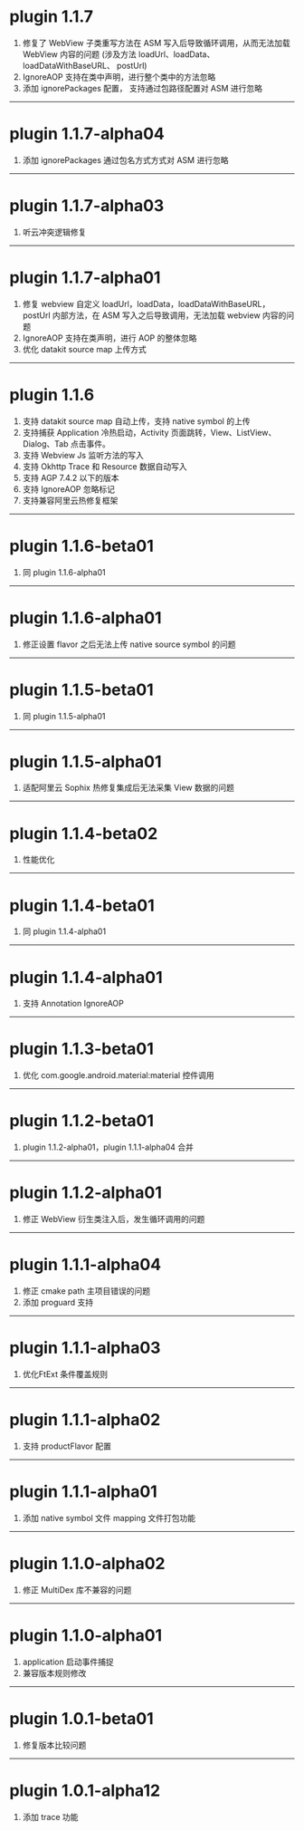 # plugin 1.1.7
1. 修复了 WebView 子类重写方法在 ASM 写入后导致循环调用，从而无法加载 WebView 内容的问题
   (涉及方法 loadUrl、loadData、loadDataWithBaseURL、 postUrl)
2. IgnoreAOP 支持在类中声明，进行整个类中的方法忽略
3. 添加 ignorePackages 配置， 支持通过包路径配置对 ASM 进行忽略

---
# plugin 1.1.7-alpha04
1. 添加 ignorePackages 通过包名方式方式对 ASM 进行忽略

---
# plugin 1.1.7-alpha03
1. 听云冲突逻辑修复

---
# plugin 1.1.7-alpha01
1. 修复 webview 自定义 loadUrl，loadData，loadDataWithBaseURL，postUrl 内部方法，在 ASM 写入之后导致调用，无法加载 webview 内容的问题
2. IgnoreAOP 支持在类声明，进行 AOP 的整体忽略
3. 优化 datakit source map 上传方式

---
# plugin 1.1.6
1. 支持 datakit source map 自动上传，支持 native symbol 的上传
2. 支持捕获 Application 冷热启动，Activity 页面跳转，View、ListView、Dialog、Tab 点击事件。
3. 支持 Webview Js 监听方法的写入
4. 支持 Okhttp Trace 和 Resource 数据自动写入
5. 支持 AGP 7.4.2 以下的版本
6. 支持 IgnoreAOP 忽略标记
7. 支持兼容阿里云热修复框架

---
# plugin 1.1.6-beta01
1. 同 plugin 1.1.6-alpha01

---
# plugin 1.1.6-alpha01
1. 修正设置 flavor 之后无法上传 native source symbol 的问题

---
# plugin 1.1.5-beta01
1. 同 plugin 1.1.5-alpha01

---
# plugin 1.1.5-alpha01
1. 适配阿里云 Sophix 热修复集成后无法采集 View 数据的问题

---
# plugin 1.1.4-beta02
1. 性能优化

---
# plugin 1.1.4-beta01
1. 同 plugin 1.1.4-alpha01

---
# plugin 1.1.4-alpha01
1. 支持 Annotation IgnoreAOP

---
# plugin 1.1.3-beta01
1. 优化 com.google.android.material:material 控件调用

---
# plugin 1.1.2-beta01
1. plugin 1.1.2-alpha01，plugin 1.1.1-alpha04 合并

---
# plugin 1.1.2-alpha01
1. 修正 WebView 衍生类注入后，发生循环调用的问题

---
# plugin 1.1.1-alpha04
1. 修正 cmake path 主项目错误的问题
2. 添加 proguard 支持
---
# plugin 1.1.1-alpha03
1. 优化FtExt 条件覆盖规则

---
# plugin 1.1.1-alpha02
1. 支持 productFlavor 配置

---
# plugin 1.1.1-alpha01
1. 添加 native symbol 文件 mapping 文件打包功能

---
# plugin 1.1.0-alpha02
1. 修正 MultiDex 库不兼容的问题

---
# plugin 1.1.0-alpha01
1. application 启动事件捕捉
2. 兼容版本规则修改

---
# plugin 1.0.1-beta01
1. 修复版本比较问题

---
# plugin 1.0.1-alpha12
1. 添加 trace 功能


